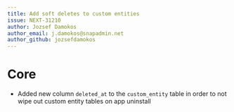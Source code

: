 ```yaml
---
title: Add soft deletes to custom entities
issue: NEXT-31210
author: Jozsef Damokos
author_email: j.damokos@snapadmin.net
author_github: jozsefdamokos
---
```

# Core
* Added new column `deleted_at` to the `custom_entity` table in order to not wipe out custom entity tables on app uninstall
